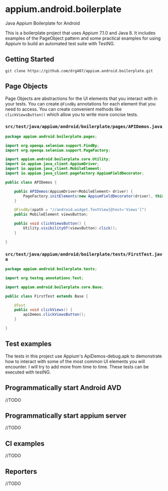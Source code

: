 # appium.android.boilerplate

Java Appium Boilerplate for Android

This is a boilerplate project that uses Appium 7.1.0 and Java 8. It includes examples of the PageObject pattern and some practical examples for using Appium to build an automated test suite with TestNG.

## Getting Started

```code
git clone https://github.com/drg407/appium.android.boilerplate.git
```

## Page Objects

Page Objects are abstractions for the UI elements that you interact with in your tests. You can create `@FindBy` annotations for each element that you need to access. You can create convenient methods like `clickViewsButton()` which allow you to write more concise tests.

### `src/test/java/appium/android/boilerplate/pages/APIDemos.java`

```java
package appium.android.boilerplate.pages;

import org.openqa.selenium.support.FindBy;
import org.openqa.selenium.support.PageFactory;

import appium.android.boilerplate.core.Utility;
import io.appium.java_client.AppiumDriver;
import io.appium.java_client.MobileElement;
import io.appium.java_client.pagefactory.AppiumFieldDecorator;

public class APIDemos {

    public APIDemos(AppiumDriver<MobileElement> driver) {
        PageFactory.initElements(new AppiumFieldDecorator(driver), this);
    }

    @FindBy(xpath = "//android.widget.TextView[@text='Views']")
    public MobileElement viewsButton;

    public void clickViewsButton() {
        Utility.visibilityOf(viewsButton).click();
    }

}
```

### `src/test/java/appium/android/boilerplate/tests/FirstTest.java`

```java
package appium.android.boilerplate.tests;

import org.testng.annotations.Test;

import appium.android.boilerplate.core.Base;

public class FirstTest extends Base {

    @Test
    public void clickViews() {
        apiDemos.clickViewsButton();
    }

}
```

## Test examples

The tests in this project use Appium's ApiDemos-debug.apk to demonstrate how to interact with some of the most common UI elements you will encounter. I will try to add more from time to time. These tests can be executed with testNG.

## Programmatically start Android AVD

//TODO

## Programmatically start appium server

//TODO

## CI examples

//TODO

## Reporters

//TODO

